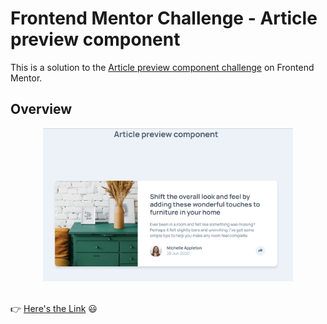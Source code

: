 # Frontend Mentor Challenge - Article preview component

This is a solution to the [Article preview component challenge](https://www.frontendmentor.io/challenges/article-preview-component-dYBN_pYFT) on Frontend Mentor.

## Overview

<div align=center><img src="./images/solution-screenshot.png" width="400px"/></div>
</br>

:point_right: [Here's the Link](https://yahappylemon.github.io/frontend-mentor-practice/Article-preview-component/index.html) :smiley:
